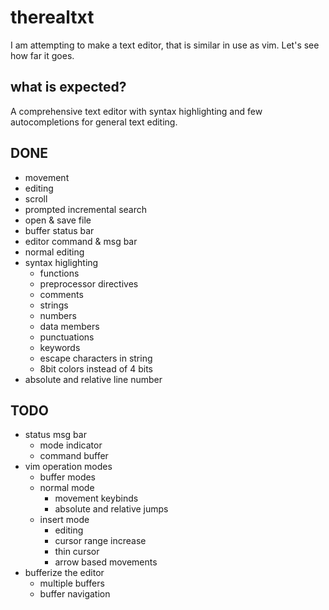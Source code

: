 # therealtxt
I am attempting to make a text editor, that is similar in use as vim. Let's see how far it goes.

## what is expected?
A comprehensive text editor with syntax highlighting and few autocompletions for general text editing.

## DONE
- movement
- editing
- scroll
- prompted incremental search
- open & save file
- buffer status bar
- editor command & msg bar
- normal editing
- syntax higlighting
    - functions
    - preprocessor directives
    - comments
    - strings
    - numbers
    - data members
    - punctuations
    - keywords
    - escape characters in string
    - 8bit colors instead of 4 bits
- absolute and relative line number

## TODO
- status msg bar
    - mode indicator
    - command buffer
- vim operation modes
    - buffer modes
    - normal mode
        - movement keybinds
        - absolute and relative jumps
    - insert mode
        - editing
        - cursor range increase
        - thin cursor
        - arrow based movements
- bufferize the editor
    - multiple buffers
    - buffer navigation

